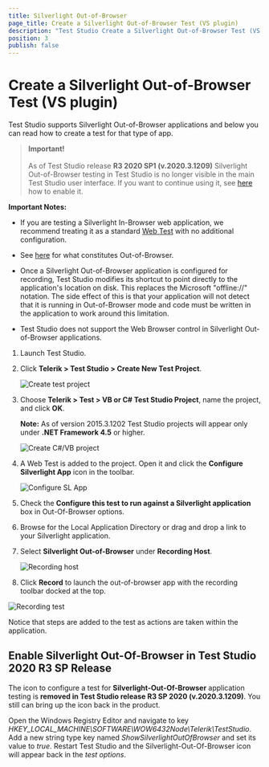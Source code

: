 ```yaml
---
title: Silverlight Out-of-Browser
page_title: Create a Silverlight Out-of-Browser Test (VS plugin)
description: "Test Studio Create a Silverlight Out-of-Browser Test (VS plugin)"
position: 3
publish: false
---
```

# Create a Silverlight Out-of-Browser Test (VS plugin) #

Test Studio supports Silverlight Out-of-Browser applications and below you can read how to create a test for that type of app.

> __Important!__
><br>
><br>
> As of Test Studio release __R3 2020 SP1 (v.2020.3.1209)__ Silverlight Out-of-Browser testing in Test Studio is no longer visible in the main Test Studio user interface. If you want to continue using it, see <a href="#enable-silverlight-out-of-browser-in-test-studio-2020-r3-sp-release">here</a> how to enable it.

__Important Notes:__

* If you are testing a Silverlight In-Browser web application, we recommend treating it as a standard <a href="/automated-tests/recording/overview" target="_blank">Web Test</a> with no additional configuration.

* See <a href="http://msdn.microsoft.com/en-us/library/dd550721(v=vs.95).aspx" target="_blank">here</a> for what constitutes Out-of-Browser.

* Once a Silverlight Out-of-Browser application is configured for recording, Test Studio modifies its shortcut to point directly to the application's location on disk. This replaces the Microsoft "offline://" notation. The side effect of this is that your application will not detect that it is running in Out-of-Browser mode and code must be written in the application to work around this limitation.

* Test Studio does not support the Web Browser control in Silverlight Out-of-Browser applications.

1. Launch Test Studio.
2. Click __Telerik > Test Studio > Create New Test Project__.

	![Create test project][1]

3. Choose __Telerik > Test > VB or C# Test Studio Project__, name the project, and click __OK__.<br> 

	**Note:** As of version 2015.3.1202 Test Studio projects will appear only under **.NET Framework 4.5** or higher.

	![Create C#/VB project][2]


4. A Web Test is added to the project. Open it and click the __Configure Silverlight App__ icon in the toolbar.

	![Configure SL App][3]

5. Check the __Configure this test to run against a Silverlight application__ box in Out-Of-Browser options.
6. Browse for the Local Application Directory or drag and drop a link to your Silverlight application.
7. Select __Silverlight Out-of-Browser__ under __Recording Host__.

	![Recording host][4]

8. Click __Record__ to launch the out-of-browser app with the recording toolbar docked at the top.

![Recording test][5]

Notice that steps are added to the test as actions are taken within the application.

## Enable Silverlight Out-Of-Browser in Test Studio 2020 R3 SP Release

The icon to configure a test for __Silverlight-Out-Of-Browser__ application testing is __removed in Test Studio release R3 SP 2020 (v.2020.3.1209)__. You still can bring up the icon back in the product.

Open the Windows Registry Editor and navigate to key _HKEY_LOCAL_MACHINE\SOFTWARE\WOW6432Node\Telerik\TestStudio_. Add a new string type key named _ShowSilverlightOutOfBrowser_ and set its value to _true_. Restart Test Studio and the Silverlight-Out-Of-Browser icon will appear back in the _test options_.

[1]: /img/general-information/create-test-vsplugin/silverlight-out-of-browser/fig1.png
[2]: /img/general-information/create-test-vsplugin/silverlight-out-of-browser/fig2.png
[3]: /img/general-information/create-test-vsplugin/silverlight-out-of-browser/fig3.png
[4]: /img/general-information/create-test-vsplugin/silverlight-out-of-browser/fig4.png
[5]: /img/general-information/create-test-vsplugin/silverlight-out-of-browser/fig5.png
